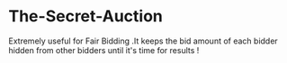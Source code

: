# The-Secret-Auction
Extremely useful  for Fair Bidding .It keeps the bid amount of each bidder hidden from other bidders until it's time for results !

